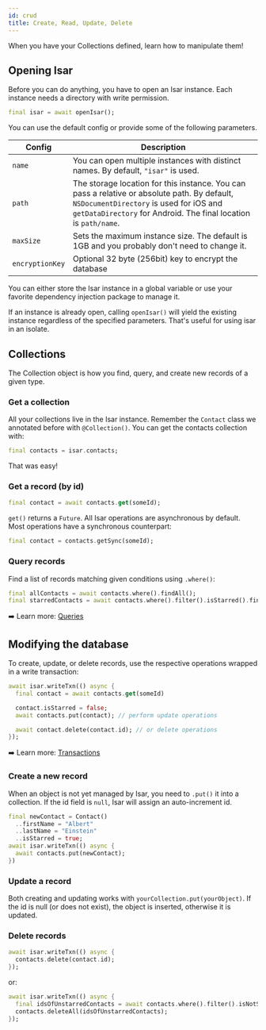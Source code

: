 ```yaml
---
id: crud
title: Create, Read, Update, Delete
---
```


When you have your Collections defined, learn how to manipulate them!

## Opening Isar

Before you can do anything, you have to open an Isar instance. Each instance needs a directory with write permission.

```dart
final isar = await openIsar();
```

You can use the default config or provide some of the following parameters.

| Config          | Description                                                                                                                                                                                                |
| --------------- | ---------------------------------------------------------------------------------------------------------------------------------------------------------------------------------------------------------- |
| `name`          | You can open multiple instances with distinct names. By default, `"isar"` is used.                                                                                                                         |
| `path`          | The storage location for this instance. You can pass a relative or absolute path. By default, `NSDocumentDirectory` is used for iOS and `getDataDirectory` for Android. The final location is `path/name`. |
| `maxSize`       | Sets the maximum instance size. The default is 1GB and you probably don't need to change it.                                                                                                               |
| `encryptionKey` | Optional 32 byte (256bit) key to encrypt the database                                                                                                                                                      |

You can either store the Isar instance in a global variable or use your favorite dependency injection package to manage it.

If an instance is already open, calling `openIsar()` will yield the existing instance regardless of the specified parameters. That's useful for using isar in an isolate.

## Collections

The Collection object is how you find, query, and create new records of a given type.

### Get a collection

All your collections live in the Isar instance. Remember the `Contact` class we annotated before with `@Collection()`. You can get the contacts collection with:

```dart
final contacts = isar.contacts;
```

That was easy!

### Get a record (by id)

```dart
final contact = await contacts.get(someId);
```

`get()` returns a `Future`. All Isar operations are asynchronous by default. Most operations have a synchronous counterpart:

```dart
final contact = contacts.getSync(someId);
```

### Query records

Find a list of records matching given conditions using `.where()`:

```dart
final allContacts = await contacts.where().findAll();
final starredContacts = await contacts.where().filter().isStarred().findAll();
```

➡️ Learn more: [Queries](queries)

## Modifying the database

To create, update, or delete records, use the respective operations wrapped in a write transaction:

```dart
await isar.writeTxn(() async {
  final contact = await contacts.get(someId)

  contact.isStarred = false;
  await contacts.put(contact); // perform update operations

  await contact.delete(contact.id); // or delete operations
});
```

➡️ Learn more: [Transactions](transactions)

### Create a new record

When an object is not yet managed by Isar, you need to `.put()` it into a collection. If the id field is `null`, Isar will assign an auto-increment id.

```dart
final newContact = Contact()
  ..firstName = "Albert"
  ..lastName = "Einstein"
  ..isStarred = true;
await isar.writeTxn(() async {
  await contacts.put(newContact);
})
```

### Update a record

Both creating and updating works with `yourCollection.put(yourObject)`. If the id is null (or does not exist), the object is inserted, otherwise it is updated.

### Delete records

```dart
await isar.writeTxn(() async {
  contacts.delete(contact.id);
});
```

or:

```dart
await isar.writeTxn(() async {
  final idsOfUnstarredContacts = await contacts.where().filter().isNotStarred().idProperty().findAll();
  contacts.deleteAll(idsOfUnstarredContacts);
});
```
